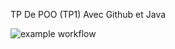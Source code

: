 TP De POO (TP1) Avec Github et Java


![example workflow](https://github.com/ElectroExperience/TP1-POO/actions/workflows/main.yml/badge.svg)
